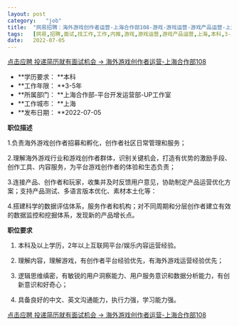 ```yaml
---
layout:	post
category:	"job"
title:	"网易招聘：海外游戏创作者运营-上海合作部108-游戏-游戏运营-游戏产品运营-上海本科3-5年"
tags:	[网易,招聘,面试,找工作,工作,内推,游戏,游戏运营,游戏产品运营,上海,本科,3-5年]
date:	2022-07-05
---
```


[点击应聘 投递简历就有面试机会 ->  海外游戏创作者运营-上海合作部108](http://mobile.bole.netease.com/bole/boleDetail?id=36169&employeeId=346f03c3cda5f04c&key=all)



- **学历要求： **本科
- **工作年限： **3-5年
- **所属部门： **上海合作部-平台开发运营部-UP工作室
- **工作城市： **上海
- **发布日期： **2022-07-05



**职位描述**

1.负责海外游戏创作者招募和孵化，创作者社区日常管理和服务；

2.理解海外游戏行业和游戏创作者群体，识别关键机会，打造有优势的激励手段、创作工具、内容服务，为平台游戏创作者的体验和生态负责；

3.连接产品、创作者和玩家，收集并及时反馈用户意见，协助制定产品运营优化方案；支持产品测试、多语言版本优化、素材本土化等：

4.搭建科学的数据评估体系，服务作者和机构；对不同周期和分层创作者建立有效的数据监控和挖掘体系，发现新的产品增长点。



**职位要求**

1.	本科及以上学历，2年以上互联网平台/娱乐内容运营经验。

2.	理解内容，理解游戏，有创作者平台经验优先，有海外游戏运营经验优先；

3.	逻辑思维缜密，有敏锐的用户洞察能力、用户服务意识和数据分析能力，有创新意识和好奇心；

4.	具备良好的中文、英文沟通能力，执行力强，学习能力强。



[点击应聘 投递简历就有面试机会 ->  海外游戏创作者运营-上海合作部108](http://mobile.bole.netease.com/bole/boleDetail?id=36169&employeeId=346f03c3cda5f04c&key=all)